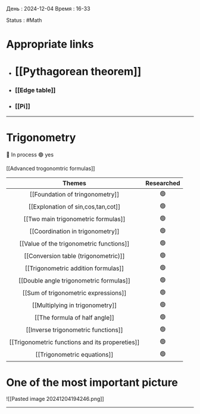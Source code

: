 День : 2024-12-04 
Время : 16-33

Status : #Math  


 # Appropriate links
 - # [[Pythagorean theorem]]
- ### [[Edge table]]
- ### [[Pi]]

---
#  Trigonometry
🔴 In process
🟢 yes

[[Advanced trogonomtric formulas]]

|                     Themes                      | Researched |
| :---------------------------------------------: | :--------: |
|         [[Foundation of tringonometry]]         |     🟢     |
|       [[Explonation of sin,cos,tan,cot]]        |     🟢     |
|       [[Two main trigonometric formulas]]       |     🟢     |
|        [[Coordination in trigonometry]]         |     🟢     |
|    [[Value of the trigonometric functions]]     |     🟢     |
|      [[Сonversion table (trigonometric)]]       |     🟢     |
|       [[Trigonometric addition formulas]]       |     🟢     |
|     [[Double angle trigonometric formulas]]     |     🟢     |
|      [[Sum of trigonometric expressions]]       |     🟢     |
|         [[Multiplying in trigonometry]]         |     🟢     |
|         [[The formula  of half angle]]          |     🟢     |
|       [[Inverse trigonometric functions]]       |     🟢     |
| [[Trigonometric functions and its propereties]] |     🟢     |
|           [[Trigonometric equations]]           |     🟢     |



# One of the most important picture
![[Pasted image 20241204194246.png]]


---